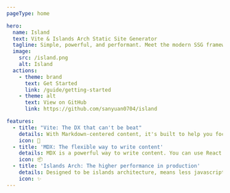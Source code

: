 ```yaml
---
pageType: home

hero:
  name: Island
  text: Vite & Islands Arch Static Site Generator
  tagline: Simple, powerful, and performant. Meet the modern SSG framework you've always wanted.
  image:
    src: /island.png
    alt: Island
  actions:
    - theme: brand
      text: Get Started
      link: /guide/getting-started
    - theme: alt
      text: View on GitHub
      link: https://github.com/sanyuan0704/island

features:
  - title: "Vite: The DX that can't be beat"
    details: With Markdown-centered content, it's built to help you focus on writing and deployed with minimum configuration.
    icon: 🚀
  - title: 'MDX: The flexible way to write content'
    details: MDX is a powerful way to write content. You can use React components in Markdown.
    icon: 📦
  - title: 'Islands Arch: The higher performance in production'
    details: Designed to be islands architecture, means less javascript bundle, partial hydration and better performance about FCP, TTI.
    icon: ✨
---
```

